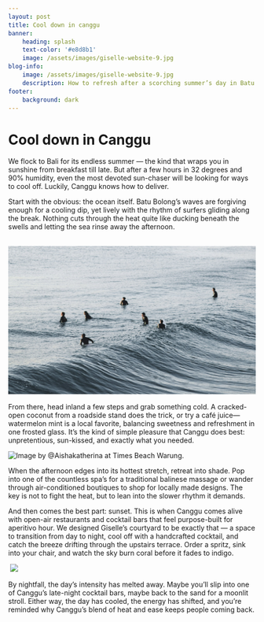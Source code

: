 ```yaml
---
layout: post
title: Cool down in canggu
banner:
    heading: splash
    text-color: '#e8d8b1'
    image: /assets/images/giselle-website-9.jpg
blog-info:
    image: /assets/images/giselle-website-9.jpg
    description: How to refresh after a scorching summer’s day in Batu Balong.
footer:
    background: dark
---
```

# Cool down in Canggu

We flock to Bali for its endless summer — the kind that wraps you in sunshine from breakfast till late. But after a few hours in 32 degrees and 90% humidity, even the most devoted sun-chaser will be looking for ways to cool off. Luckily, Canggu knows how to deliver.

Start with the obvious: the ocean itself. Batu Bolong’s waves are forgiving enough for a cooling dip, yet lively with the rhythm of surfers gliding along the break. Nothing cuts through the heat quite like ducking beneath the swells and letting the sea rinse away the afternoon.

&nbsp;![](/uploads/ocean-surf.jpg)

From there, head inland a few steps and grab something cold. A cracked-open coconut from a roadside stand does the trick, or try a café juice—watermelon mint is a local favorite, balancing sweetness and refreshment in one frosted glass. It’s the kind of simple pleasure that Canggu does best: unpretentious, sun-kissed, and exactly what you needed.

![](/uploads/image-2.png "Image by @Aishakatherina at Times Beach Warung.")

When the afternoon edges into its hottest stretch, retreat into shade. Pop into one of the countless spa’s for a traditional balinese massage or wander through air-conditioned boutiques to shop for locally made designs. The key is not to fight the heat, but to lean into the slower rhythm it demands.

And then comes the best part: sunset. This is when Canggu comes alive with open-air restaurants and cocktail bars that feel purpose-built for aperitivo hour. We designed Giselle’s courtyard to be exactly that — a space to transition from day to night, cool off with a handcrafted cocktail, and catch the breeze drifting through the upstairs terrace. Order a spritz, sink into your chair, and watch the sky burn coral before it fades to indigo.

&nbsp;![](/assets/images/Screenshot-1.png)

By nightfall, the day’s intensity has melted away. Maybe you’ll slip into one of Canggu’s late-night cocktail bars, maybe back to the sand for a moonlit stroll. Either way, the day has cooled, the energy has shifted, and you’re reminded why Canggu’s blend of heat and ease keeps people coming back.

&nbsp;